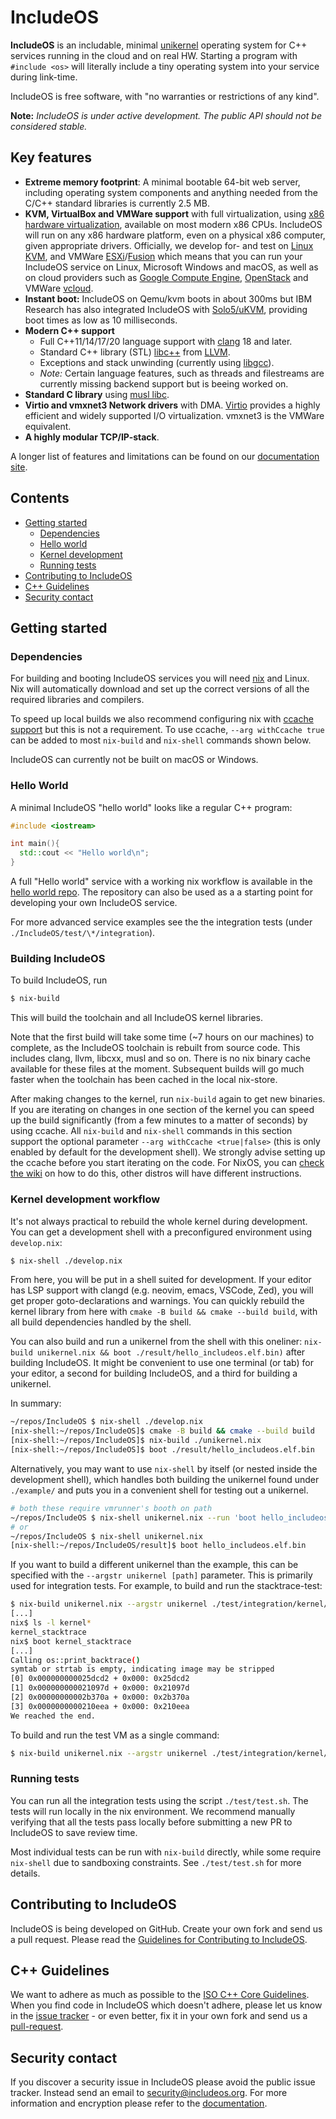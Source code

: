 IncludeOS
================================================

**IncludeOS** is an includable, minimal [unikernel](https://en.wikipedia.org/wiki/Unikernel) operating system for C++ services running in the cloud and on real HW. Starting a program with `#include <os>` will literally include a tiny operating system into your service during link-time.

IncludeOS is free software, with "no warranties or restrictions of any kind".

**Note:** *IncludeOS is under active development. The public API should not be considered stable.*

## <a name="features"></a> Key features

* **Extreme memory footprint**: A minimal bootable 64-bit web server, including operating system components and anything needed from the C/C++ standard libraries is currently 2.5 MB.
* **KVM, VirtualBox and VMWare support** with full virtualization, using [x86 hardware virtualization](https://en.wikipedia.org/wiki/X86_virtualization), available on most modern x86 CPUs. IncludeOS will run on any x86 hardware platform, even on a physical x86 computer, given appropriate drivers. Officially, we develop for- and test on [Linux KVM](http://www.linux-kvm.org/page/Main_Page), and VMWare [ESXi](https://www.vmware.com/products/esxi-and-esx.html)/[Fusion](https://www.vmware.com/products/fusion.html) which means that you can run your IncludeOS service on Linux, Microsoft Windows and macOS, as well as on cloud providers such as [Google Compute Engine](http://www.includeos.org/blog/2017/includeos-on-google-compute-engine.html), [OpenStack](https://www.openstack.org/) and VMWare [vcloud](https://www.vmware.com/products/vcloud-suite.html).
* **Instant boot:** IncludeOS on Qemu/kvm boots in about 300ms but IBM Research has also integrated IncludeOS with [Solo5/uKVM](https://github.com/Solo5/solo5), providing boot times as low as 10 milliseconds.
* **Modern C++ support**
    * Full C++11/14/17/20 language support with [clang](http://clang.llvm.org) 18 and later.
    * Standard C++ library (STL) [libc++](http://libcxx.llvm.org) from [LLVM](http://llvm.org/).
    * Exceptions and stack unwinding (currently using [libgcc](https://gcc.gnu.org/onlinedocs/gccint/Libgcc.html)).
    * *Note:* Certain language features, such as threads and filestreams are currently missing backend support but is beeing worked on.
* **Standard C library** using [musl libc](http://www.musl-libc.org/).
* **Virtio and vmxnet3 Network drivers** with DMA. [Virtio](https://www.oasis-open.org/committees/tc_home.php?wg_abbrev=virtio) provides a highly efficient and widely supported I/O virtualization. vmxnet3 is the VMWare equivalent.
* **A highly modular TCP/IP-stack**.

A longer list of features and limitations can be found on our [documentation site](http://includeos.readthedocs.io/en/latest/Features.html).

## Contents

- [Getting started](#getting_started)
    - [Dependencies](#dependencies)
    - [Hello world](#hello_world)
    - [Kernel development](#develop_kernel)
    - [Running tests](#running_tests)
- [Contributing to IncludeOS](#contribute)
- [C++ Guidelines](#guideline)
- [Security contact](#security)

## <a name="getting_started"></a> Getting started

### <a name="dependencies"></a> Dependencies

For building and booting IncludeOS services you will need [nix](https://nixos.org) and Linux. Nix will automatically download and set up the correct versions of all the required libraries and compilers.

To speed up local builds we also recommend configuring nix with [ccache support](https://nixos.wiki/wiki/CCache) but this is not a requirement. To use ccache, `--arg withCcache true` can be added to most `nix-build` and `nix-shell` commands shown below.

IncludeOS can currently not be built on macOS or Windows.

### <a href="hello_world"></a> Hello World

A minimal IncludeOS "hello world" looks like a regular C++ program:

```c++
#include <iostream>

int main(){
  std::cout << "Hello world\n";
}
```

A full "Hello world" service with a working nix workflow is available in the [hello world repo](https://github.com/includeos/hello_world). The repository can also be used as a a starting point for developing your own IncludeOS service.

For more advanced service examples see the the integration tests (under `./IncludeOS/test/\*/integration`).

### <a name="build_kernel"></a> Building IncludeOS

To build IncludeOS, run

```bash
$ nix-build
```

This will build the toolchain and all IncludeOS kernel libraries.

Note that the first build will take some time (~7 hours on our machines) to complete, as the IncludeOS toolchain is rebuilt from source code. This includes clang, llvm, libcxx, musl and so on. There is no nix binary cache available for these files at the moment. Subsequent builds will go much faster when the toolchain has been cached in the local nix-store.

After making changes to the kernel, run `nix-build` again to get new binaries. If you are iterating on changes in one section of the kernel you can speed up the build significantly (from a few minutes to a matter of seconds) by using ccache. All `nix-build` and `nix-shell` commands in this section support the optional parameter `--arg withCcache <true|false>` (this is only enabled by default for the development shell). We strongly advise setting up the ccache before you start iterating on the code. For NixOS, you can [check the wiki](https://nixos.wiki/wiki/CCache) on how to do this, other distros will have different instructions.

### <a name="develop_kernel"></a> Kernel development workflow
It's not always practical to rebuild the whole kernel during development. You can get a development shell with a preconfigured environment using `develop.nix`:

```bash
$ nix-shell ./develop.nix
```

From here, you will be put in a shell suited for development. If your editor has LSP support with clangd (e.g. neovim, emacs, VSCode, Zed), you will get proper goto-declarations and warnings. You can quickly rebuild the kernel library from here with `cmake -B build && cmake --build build`, with all build dependencies handled by the shell.

You can also build and run a unikernel from the shell with this oneliner: `nix-build unikernel.nix && boot ./result/hello_includeos.elf.bin)` after building IncludeOS. It might be convenient to use one terminal (or tab) for your editor, a second for building IncludeOS, and a third for building a unikernel.

In summary:
```bash
~/repos/IncludeOS $ nix-shell ./develop.nix
[nix-shell:~/repos/IncludeOS]$ cmake -B build && cmake --build build     # rebuilds IncludeOS
[nix-shell:~/repos/IncludeOS]$ nix-build ./unikernel.nix                 # rebuilds the example unikernel
[nix-shell:~/repos/IncludeOS]$ boot ./result/hello_includeos.elf.bin     # runs the unikernel image with qemu through vmrunner
```

Alternatively, you may want to use `nix-shell` by itself (or nested inside the development shell), which handles both building the unikernel found under `./example/` and puts you in a convenient shell for testing out a unikernel.

```bash
# both these require vmrunner's booth on path
~/repos/IncludeOS $ nix-shell unikernel.nix --run 'boot hello_includeos.elf.bin'
# or
~/repos/IncludeOS $ nix-shell unikernel.nix
[nix-shell:~/repos/IncludeOS/result]$ boot hello_includeos.elf.bin
```

If you want to build a different unikernel than the example, this can be specified with the `--argstr unikernel [path]` parameter. This is primarily used for integration tests. For example, to build and run the stacktrace-test:

```bash
$ nix-build unikernel.nix --argstr unikernel ./test/integration/kernel/stacktrace  --doCheck true
[...]
nix$ ls -l kernel*
kernel_stacktrace
nix$ boot kernel_stacktrace
[...]
Calling os::print_backtrace()
symtab or strtab is empty, indicating image may be stripped
[0] 0x000000000025dcd2 + 0x000: 0x25dcd2
[1] 0x000000000021097d + 0x000: 0x21097d
[2] 0x00000000002b370a + 0x000: 0x2b370a
[3] 0x0000000000210eea + 0x000: 0x210eea
We reached the end.
```

To build and run the test VM as a single command:

```bash
$ nix-build unikernel.nix --argstr unikernel ./test/integration/kernel/stacktrace --doCheck true
```

### <a name="running_tests"></a> Running tests

You can run all the integration tests using the script `./test/test.sh`. The tests will run locally in the nix environment. We recommend manually verifying that all the tests pass locally before submitting a new PR to IncludeOS to save review time.

Most individual tests can be run with `nix-build` directly, while some require `nix-shell` due to sandboxing constraints. See `./test/test.sh` for more details.

## <a name="contribute"></a> Contributing to IncludeOS

IncludeOS is being developed on GitHub. Create your own fork and send us a pull request. Please read the [Guidelines for Contributing to IncludeOS](http://includeos.readthedocs.io/en/latest/Contributing-to-IncludeOS.html).

## <a name="guideline"></a> C++ Guidelines

We want to adhere as much as possible to the [ISO C++ Core Guidelines](https://github.com/isocpp/CppCoreGuidelines). When you find code in IncludeOS which doesn't adhere, please let us know in the [issue tracker](https://github.com/includeos/IncludeOS/issues) - or even better, fix it in your own fork and send us a [pull-request](https://github.com/includeos/IncludeOS/pulls).

## <a name="security"></a> Security contact
If you discover a security issue in IncludeOS please avoid the public issue tracker. Instead send an email to security@includeos.org. For more information and encryption please refer to the [documentation](http://includeos.readthedocs.io/en/latest/Security.html).
